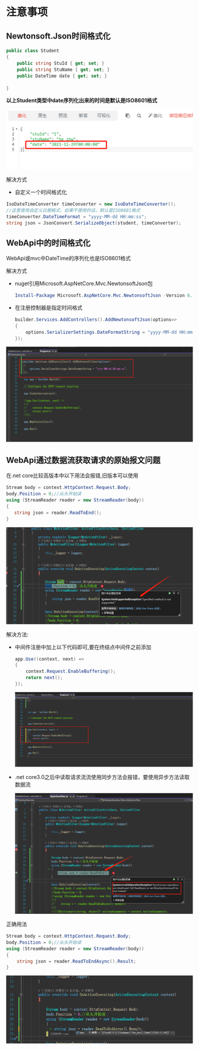 # 注意事项

## Newtonsoft.Json时间格式化

```c#
public class Student
{
    public string StuId { get; set; }
    public string StuName { get; set; }
    public DateTime date { get; set; }

}
```

**以上Student类型中date序列化出来的时间是默认是ISO8601格式**

![image-20211130221130099](images\image-20211130221130099.png)

解决方式

- 自定义一个时间格式化

```C#
IsoDateTimeConverter timeConverter = new IsoDateTimeConverter();
//这里使用自定义日期格式，如果不使用的话，默认是ISO8601格式 
timeConverter.DateTimeFormat = "yyyy-MM-dd HH:mm:ss";
string json = JsonConvert.SerializeObject(student, timeConverter);
```

## WebApi中的时间格式化

WebApi或mvc中DateTime的序列化也是ISO8601格式

解决方式

- nuget引用Microsoft.AspNetCore.Mvc.NewtonsoftJson包

  ```powershell
  Install-Package Microsoft.AspNetCore.Mvc.NewtonsoftJson -Version 6.0.0
  ```

- 在注册控制器是指定时间格式

  ```C#
  builder.Services.AddControllers().AddNewtonsoftJson(options=>
  {
      options.SerializerSettings.DateFormatString = "yyyy-MM-dd HH:mm:ss";
  });
  ```

![image-20211130221727803](images\image-20211130221727803.png)

## WebApi通过数据流获取请求的原始报文问题

在.net core比较高版本中以下用法会报错,旧版本可以使用

```C#
Stream body = context.HttpContext.Request.Body;
body.Position = 0;//从头开始读
using (StreamReader reader = new StreamReader(body))
{
   string json = reader.ReadToEnd();
}
```

![image-20211130222831889](images\image-20211130222831889.png)

解决方法:

- 中间件注册中加上以下代码即可,要在终结点中间件之前添加

  ```C#
  app.Use((context, next) =>
  {
      context.Request.EnableBuffering();
      return next();
  });
  ```

  ![image-20211130223108079](images\image-20211130223108079.png)

- .net core3.0之后中读取请求流流使用同步方法会报错，要使用异步方法读取数据流

  ![image-20211130223401314](images\image-20211130223401314.png)

正确用法

```C#
Stream body = context.HttpContext.Request.Body;
body.Position = 0;//从头开始读
using (StreamReader reader = new StreamReader(body))
{
    string json = reader.ReadToEndAsync().Result;
}
```

![image-20211130223725622](images\image-20211130223725622.png)


